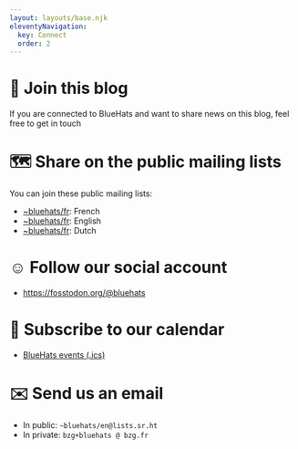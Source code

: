 ```yaml
---
layout: layouts/base.njk
eleventyNavigation:
  key: Connect
  order: 2
---
```


# 🎉 Join this blog

If you are connected to BlueHats and want to share news on this blog,
feel free to get in touch

# 🗺️ Share on the public mailing lists

You can join these public mailing lists:

- [~bluehats/fr](https://lists.sr.ht/~bluehats/fr): French
- [~bluehats/fr](https://lists.sr.ht/~bluehats/en): English
- [~bluehats/fr](https://lists.sr.ht/~bluehats/nl): Dutch

# ☺️ Follow our social account

- https://fosstodon.org/@bluehats

# 📅 Subscribe to our calendar

- [BlueHats events (.ics)](http://bluehats.global/bluehats.ics)

# ✉️ Send us an email

- In public: `~bluehats/en@lists.sr.ht`
- In private: `bzg+bluehats @ bzg.fr`
